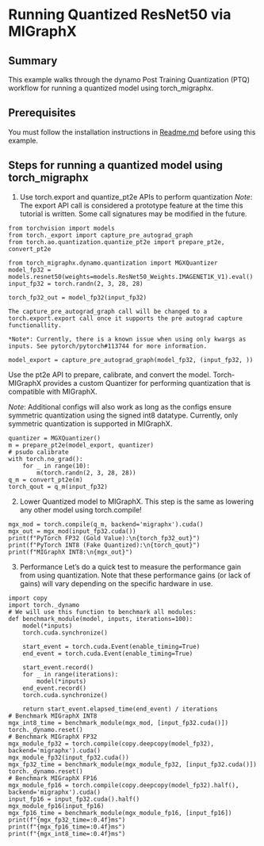 

# Running Quantized ResNet50 via MIGraphX

## Summary
This example walks through the dynamo Post Training Quantization (PTQ) workflow for running a quantized model using torch_migraphx.

## Prerequisites
You must follow the installation instructions in [Readme.md](https://github.com/Rmalavally/rocm-examples/blob/develop/AI/MIGraphX/Quantization/Readme.md) before using this example.

## Steps for running a quantized model using torch_migraphx

1. Use torch.export and quantize_pt2e APIs to perform quantization
*Note*: The export API call is considered a prototype feature at the time this tutorial is written. Some call signatures may be modified in the future.

```import torch
from torchvision import models
from torch._export import capture_pre_autograd_graph
from torch.ao.quantization.quantize_pt2e import prepare_pt2e, convert_pt2e
```

```import torch_migraphx
from torch_migraphx.dynamo.quantization import MGXQuantizer
model_fp32 = models.resnet50(weights=models.ResNet50_Weights.IMAGENET1K_V1).eval()
input_fp32 = torch.randn(2, 3, 28, 28)

torch_fp32_out = model_fp32(input_fp32)
```

    The capture_pre_autograd_graph call will be changed to a torch.export.export call once it supports the pre autograd capture functionallity. 

    *Note*: Currently, there is a known issue when using only kwargs as inputs. See pytorch/pytorch#113744 for more information.

```
model_export = capture_pre_autograd_graph(model_fp32, (input_fp32, ))
```
Use the pt2e API to prepare, calibrate, and convert the model. Torch-MIGraphX provides a custom Quantizer for performing quantization that is compatible with MIGraphX.

*Note*: Additional configs will also work as long as the configs ensure symmetric quantization using the signed int8 datatype. Currently, only symmetric quantization is supported in MIGraphX.

```
quantizer = MGXQuantizer()
m = prepare_pt2e(model_export, quantizer)
# psudo calibrate
with torch.no_grad():
    for _ in range(10):
        m(torch.randn(2, 3, 28, 28))
q_m = convert_pt2e(m)
torch_qout = q_m(input_fp32)
```

2. Lower Quantized model to MIGraphX. This step is the same as lowering any other model using torch.compile!

```
mgx_mod = torch.compile(q_m, backend='migraphx').cuda()
mgx_out = mgx_mod(input_fp32.cuda())
print(f"PyTorch FP32 (Gold Value):\n{torch_fp32_out}")
print(f"PyTorch INT8 (Fake Quantized):\n{torch_qout}")
print(f"MIGraphX INT8:\n{mgx_out}")
```

3. Performance
Let’s do a quick test to measure the performance gain from using quantization. Note that these performance gains (or lack of gains) will vary depending on the specific hardware in use.

```
import copy
import torch._dynamo
# We will use this function to benchmark all modules:
def benchmark_module(model, inputs, iterations=100):
    model(*inputs)
    torch.cuda.synchronize()

    start_event = torch.cuda.Event(enable_timing=True)
    end_event = torch.cuda.Event(enable_timing=True)

    start_event.record()
    for _ in range(iterations):
        model(*inputs)
    end_event.record()
    torch.cuda.synchronize()

    return start_event.elapsed_time(end_event) / iterations
# Benchmark MIGraphX INT8
mgx_int8_time = benchmark_module(mgx_mod, [input_fp32.cuda()])
torch._dynamo.reset()
# Benchmark MIGraphX FP32
mgx_module_fp32 = torch.compile(copy.deepcopy(model_fp32), backend='migraphx').cuda()
mgx_module_fp32(input_fp32.cuda())
mgx_fp32_time = benchmark_module(mgx_module_fp32, [input_fp32.cuda()])
torch._dynamo.reset()
# Benchmark MIGraphX FP16
mgx_module_fp16 = torch.compile(copy.deepcopy(model_fp32).half(), backend='migraphx').cuda()
input_fp16 = input_fp32.cuda().half()
mgx_module_fp16(input_fp16)
mgx_fp16_time = benchmark_module(mgx_module_fp16, [input_fp16])
print(f"{mgx_fp32_time=:0.4f}ms")
print(f"{mgx_fp16_time=:0.4f}ms")
print(f"{mgx_int8_time=:0.4f}ms")

```





